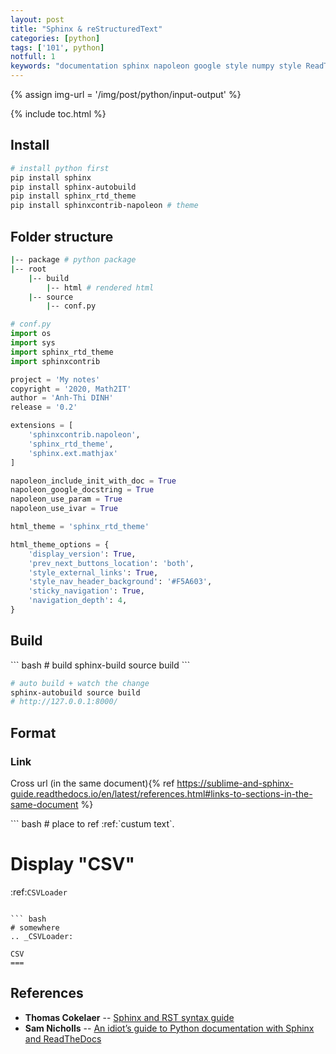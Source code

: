 ```yaml
---
layout: post
title: "Sphinx & reStructuredText"
categories: [python]
tags: ['101', python]
notfull: 1
keywords: "documentation sphinx napoleon google style numpy style ReadTheDocs rst reStructuredText"
---
```


{% assign img-url = '/img/post/python/input-output' %}

{% include toc.html %}

## Install

``` bash
# install python first
pip install sphinx
pip install sphinx-autobuild
pip install sphinx_rtd_theme
pip install sphinxcontrib-napoleon # theme
```

## Folder structure

``` bash
|-- package # python package
|-- root
    |-- build
        |-- html # rendered html
    |-- source
        |-- conf.py
```

``` python
# conf.py
import os
import sys
import sphinx_rtd_theme
import sphinxcontrib

project = 'My notes'
copyright = '2020, Math2IT'
author = 'Anh-Thi DINH'
release = '0.2'

extensions = [
    'sphinxcontrib.napoleon',
    'sphinx_rtd_theme',
    'sphinx.ext.mathjax'
]

napoleon_include_init_with_doc = True
napoleon_google_docstring = True
napoleon_use_param = True
napoleon_use_ivar = True

html_theme = 'sphinx_rtd_theme'

html_theme_options = {
    'display_version': True,
    'prev_next_buttons_location': 'both',
    'style_external_links': True,
    'style_nav_header_background': '#F5A603',
    'sticky_navigation': True,
    'navigation_depth': 4,
}
```

## Build

<div class="flex-50" markdown="1">
``` bash
# build
sphinx-build source build
```

``` bash
# auto build + watch the change
sphinx-autobuild source build
# http://127.0.0.1:8000/
```
</div>

## Format

### Link

Cross url (in the same document){% ref https://sublime-and-sphinx-guide.readthedocs.io/en/latest/references.html#links-to-sections-in-the-same-document %}

<div class="flex-50" markdown="1">
``` bash
# place to ref
:ref:`custum text<CSVLoader>`.

# Display "CSV"
:ref:`CSVLoader`
```

``` bash
# somewhere
.. _CSVLoader:

CSV
===
```
</div>

## References

- **Thomas Cokelaer** -- [Sphinx and RST syntax guide](https://thomas-cokelaer.info/tutorials/sphinx/rest_syntax.html)
- **Sam Nicholls** -- [An idiot’s guide to Python documentation with Sphinx and ReadTheDocs](https://samnicholls.net/2016/06/15/how-to-sphinx-readthedocs/)